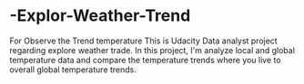 # -Explor-Weather-Trend
For Observe the Trend temperature 
This is Udacity Data analyst project regarding explore weather trade. In this project, I'm analyze local and global temperature data and compare the temperature trends where you live to overall global temperature trends.

